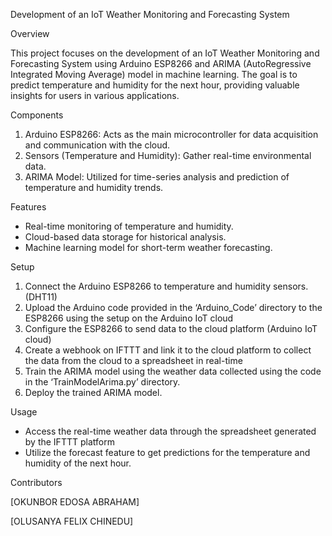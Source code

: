 Development of an IoT Weather Monitoring and Forecasting System

Overview

This project focuses on the development of an IoT Weather Monitoring and Forecasting System using Arduino ESP8266 and ARIMA (AutoRegressive Integrated Moving Average) model in machine learning. The goal is to predict temperature and humidity for the next hour, providing valuable insights for users in various applications.

Components

1. Arduino ESP8266: Acts as the main microcontroller for data acquisition and communication with the cloud.
2. Sensors (Temperature and Humidity): Gather real-time environmental data.
3. ARIMA Model: Utilized for time-series analysis and prediction of temperature and humidity trends.
   
Features

- Real-time monitoring of temperature and humidity.
- Cloud-based data storage for historical analysis.
- Machine learning model for short-term weather forecasting.
  
Setup

1. Connect the Arduino ESP8266 to temperature and humidity sensors. (DHT11)
2. Upload the Arduino code provided in the ‘Arduino_Code’ directory to the ESP8266 using the setup on the Arduino IoT cloud
4. Configure the ESP8266 to send data to the cloud platform (Arduino IoT cloud)
4. Create a webhook on IFTTT and link it to the cloud platform to collect the data from the cloud to a spreadsheet in real-time
5. Train the ARIMA model using the weather data collected using the code in the ‘TrainModelArima.py’ directory.
6. Deploy the trained ARIMA model.
   
Usage

- Access the real-time weather data through the spreadsheet generated by the IFTTT platform 
- Utilize the forecast feature to get predictions for the temperature and humidity of the next hour.

Contributors

[OKUNBOR EDOSA ABRAHAM]

[OLUSANYA FELIX CHINEDU]

